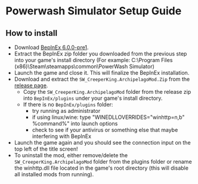 # Powerwash Simulator Setup Guide

## How to install
- Download [BepInEx 6.0.0-pre1](https://github.com/BepInEx/BepInEx/releases/download/v6.0.0-pre.1/BepInEx_UnityIL2CPP_x64_6.0.0-pre.1.zip).
- Extract the BepInEx zip folder you downloaded from the previous step into your game's install directory (For example: C:\Program Files (x86)\Steam\steamapps\common\PowerWash Simulator)
- Launch the game and close it. This will finalize the BepInEx installation.
- Download and extract the `SW_CreeperKing.ArchipelagoMod.Zip` from the [release page](https://github.com/SWCreeperKing/PowerwashSimAP/releases/latest).
    - Copy the `SW_CreeperKing.ArchipelagoMod` folder from the release zip into `BepInEx/plugins` under your game's install directory.
    - If there is no `BepInEx/plugins` folder: 
      - try running as administrator
      - if using linux/wine: type "WINEDLLOVERRIDES="winhttp=n,b" %command%" into launch options
      - check to see if your antivirus or something else that maybe interfering with BepInEx
- Launch the game again and you should see the connection input on the top left of the title screen!
- To uninstall the mod, either remove/delete the `SW_CreeperKing.ArchipelagoMod` folder from the plugins folder or rename the winhttp.dll file located in the game's root directory (this will disable all installed mods from running).